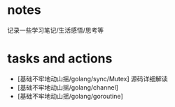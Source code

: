 # notes
 记录一些学习笔记/生活感悟/思考等

# tasks and actions

- [基础不牢地动山摇/golang/sync/Mutex] 源码详细解读
- [基础不牢地动山摇/golang/channel] 
- [基础不牢地动山摇/golang/goroutine]
